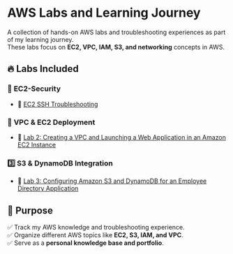 # AWS Labs and Learning Journey  

A collection of hands-on AWS labs and troubleshooting experiences as part of my learning journey.  
These labs focus on **EC2, VPC, IAM, S3, and networking** concepts in AWS.  

## 🔥 Labs Included  

### 📌 **EC2-Security**  
- 🔹 [EC2 SSH Troubleshooting](EC2_SSH_Lab.md)  

### 📌 **VPC & EC2 Deployment**  
- 🔹 [Lab 2: Creating a VPC and Launching a Web Application in an Amazon EC2 Instance](Lab2_VPC_EC2.md)

 ### **3️⃣ S3 & DynamoDB Integration**  
- 🔹 [Lab 3: Configuring Amazon S3 and DynamoDB for an Employee Directory Application](lab3_s3_dynamodb.md)  


## 🎯 Purpose  
✅ Track my AWS knowledge and troubleshooting experience.  
✅ Organize different AWS topics like **EC2, S3, IAM, and VPC**.  
✅ Serve as a **personal knowledge base and portfolio**.  

